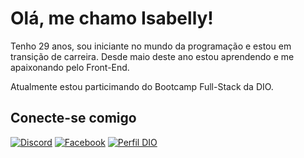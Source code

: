 # Olá, me chamo Isabelly!

Tenho 29 anos, sou iniciante no mundo da programação e estou em transição de carreira. Desde maio deste ano estou aprendendo e me apaixonando pelo Front-End.

Atualmente estou particimando do Bootcamp Full-Stack da DIO.

## Conecte-se comigo

[![Discord](https://img.shields.io/badge/Discord-000?style=for-the-badge&logo=discord)](isabelly.martho/)
[![Facebook](https://img.shields.io/badge/Facebook-000?style=for-the-badge&logo=facebook)](https://www.facebook.com/isabelly.martho/)
[![Perfil DIO](https://img.shields.io/badge/-Meu%20Perfil%20na%20DIO-000?style=for-the-badge)](https://web.dio.me/users/isabellymartho?tab=skills/)